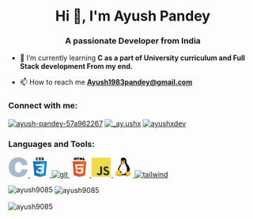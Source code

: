  <h1 align="center">Hi 👋, I'm Ayush Pandey</h1>
<h3 align="center">A passionate Developer from India</h3>

- 🌱 I’m currently learning **C as a part of University curriculum and Full Stack development From my end.**

- 📫 How to reach me **Ayush1983pandey@gmail.com**

<h3 align="left">Connect with me:</h3>
<p align="left">
<a href="https://linkedin.com/in/ayush-pandey-57a962267" target="blank"><img align="center" src="https://raw.githubusercontent.com/rahuldkjain/github-profile-readme-generator/master/src/images/icons/Social/linked-in-alt.svg" alt="ayush-pandey-57a962267" height="30" width="40" /></a>
<a href="https://instagram.com/_ay.ushx" target="blank"><img align="center" src="https://raw.githubusercontent.com/rahuldkjain/github-profile-readme-generator/master/src/images/icons/Social/instagram.svg" alt="_ay.ushx" height="30" width="40" /></a>
<a href="https://www.leetcode.com/ayushxdev" target="blank"><img align="center" src="https://raw.githubusercontent.com/rahuldkjain/github-profile-readme-generator/master/src/images/icons/Social/leet-code.svg" alt="ayushxdev" height="30" width="40" /></a>
</p>

<h3 align="left">Languages and Tools:</h3>
<p align="left"> <a href="https://www.cprogramming.com/" target="_blank" rel="noreferrer"> <img src="https://raw.githubusercontent.com/devicons/devicon/master/icons/c/c-original.svg" alt="c" width="40" height="40"/> </a> <a href="https://www.w3schools.com/css/" target="_blank" rel="noreferrer"> <img src="https://raw.githubusercontent.com/devicons/devicon/master/icons/css3/css3-original-wordmark.svg" alt="css3" width="40" height="40"/> </a> <a href="https://git-scm.com/" target="_blank" rel="noreferrer"> <img src="https://www.vectorlogo.zone/logos/git-scm/git-scm-icon.svg" alt="git" width="40" height="40"/> </a> <a href="https://www.w3.org/html/" target="_blank" rel="noreferrer"> <img src="https://raw.githubusercontent.com/devicons/devicon/master/icons/html5/html5-original-wordmark.svg" alt="html5" width="40" height="40"/> </a> <a href="https://developer.mozilla.org/en-US/docs/Web/JavaScript" target="_blank" rel="noreferrer"> <img src="https://raw.githubusercontent.com/devicons/devicon/master/icons/javascript/javascript-original.svg" alt="javascript" width="40" height="40"/> </a> <a href="https://www.linux.org/" target="_blank" rel="noreferrer"> <img src="https://raw.githubusercontent.com/devicons/devicon/master/icons/linux/linux-original.svg" alt="linux" width="40" height="40"/> </a> <a href="https://tailwindcss.com/" target="_blank" rel="noreferrer"> <img src="https://www.vectorlogo.zone/logos/tailwindcss/tailwindcss-icon.svg" alt="tailwind" width="40" height="40"/> </a> </p>

<p><img align="left" src="https://github-readme-stats.vercel.app/api/top-langs?username=ayush9085&show_icons=true&locale=en&layout=compact" alt="ayush9085" /></p>

<p>&nbsp;<img align="center" src="https://github-readme-stats.vercel.app/api?username=ayush9085&show_icons=true&locale=en" alt="ayush9085" /></p>

<p><img align="center" src="https://github-readme-streak-stats.herokuapp.com/?user=ayush9085&" alt="ayush9085" /></p>
